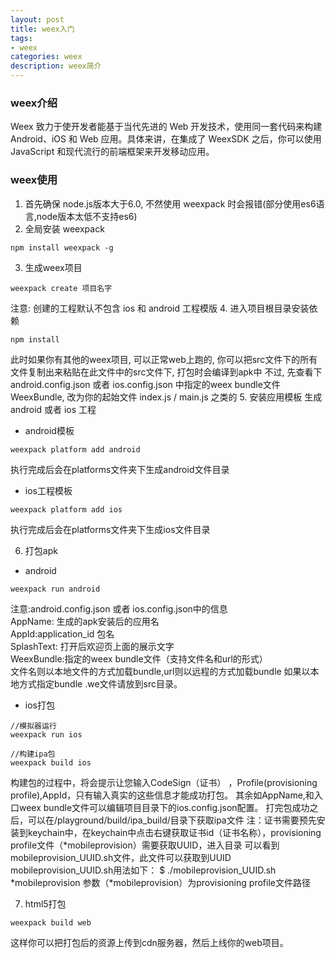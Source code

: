 ```yaml
---
layout: post
title: weex入门
tags:
- weex
categories: weex
description: weex简介
---
```


<!-- more -->
### weex介绍
Weex 致力于使开发者能基于当代先进的 Web 开发技术，使用同一套代码来构建 Android、iOS 和 Web 应用。具体来讲，在集成了 WeexSDK 之后，你可以使用 JavaScript 和现代流行的前端框架来开发移动应用。

### weex使用
1. 首先确保 node.js版本大于6.0, 不然使用 weexpack 时会报错(部分使用es6语言,node版本太低不支持es6)
2. 全局安装 weexpack
```
npm install weexpack -g
```
3. 生成weex项目
```
weexpack create 项目名字
```
注意: 创建的工程默认不包含 ios 和 android 工程模版
4. 进入项目根目录安装依赖
```
npm install
```
此时如果你有其他的weex项目, 可以正常web上跑的, 你可以把src文件下的所有文件复制出来粘贴在此文件中的src文件下, 打包时会编译到apk中
不过, 先查看下android.config.json 或者 ios.config.json 中指定的weex bundle文件 WeexBundle, 改为你的起始文件 index.js / main.js 之类的
5. 安装应用模板 生成 android 或者 ios 工程
- android模板
```
weexpack platform add android
```
执行完成后会在platforms文件夹下生成android文件目录
- ios工程模板
```
weexpack platform add ios
```
执行完成后会在platforms文件夹下生成ios文件目录

6. 打包apk
- android
```
weexpack run android
```
注意:android.config.json 或者 ios.config.json中的信息<br>
AppName: 生成的apk安装后的应用名<br>
AppId:application_id 包名<br>
SplashText: 打开后欢迎页上面的展示文字<br>
WeexBundle:指定的weex bundle文件（支持文件名和url的形式）<br>
文件名则以本地文件的方式加载bundle,url则以远程的方式加载bundle 如果以本地方式指定bundle .we文件请放到src目录。

- ios打包
```
//模拟器运行
weexpack run ios
```
```
//构建ipa包
weexpack build ios
```
构建包的过程中，将会提示让您输入CodeSign（证书）
，Profile(provisioning profile),AppId，只有输入真实的这些信息才能成功打包。 其余如AppName,和入口weex bundle文件可以编辑项目目录下的ios.config.json配置。 打完包成功之后，可以在/playground/build/ipa_build/目录下获取ipa文件
注：证书需要预先安装到keychain中，在keychain中点击右键获取证书id（证书名称），provisioning profile文件（*mobileprovision）需要获取UUID，进入目录 可以看到mobileprovision_UUID.sh文件，此文件可以获取到UUID
mobileprovision_UUID.sh用法如下： $ ./mobileprovision_UUID.sh *mobileprovision
参数（*mobileprovision）为provisioning profile文件路径

7. html5打包
```
weexpack build web
```
这样你可以把打包后的资源上传到cdn服务器，然后上线你的web项目。






